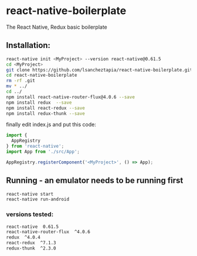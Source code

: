 
# react-native-boilerplate
The React Native, Redux basic boilerplate 

## Installation:
```bash
react-native init <MyProject> --version react-native@0.61.5
cd <MyProject>
git clone https://github.com/lsancheztapia/react-native-boilerplate.git
cd react-native-boilerplate
rm -rf .git
mv * ../
cd ../
npm install react-native-router-flux@4.0.6 --save
npm install redux  --save
npm install react-redux --save
npm install redux-thunk --save
```

finally edit index.js and put this code:
```javascript
import {
  AppRegistry
} from 'react-native';
import App from './src/App';

AppRegistry.registerComponent('<MyProject>', () => App);
```

## Running - an emulator needs to be running first
```bash
react-native start
react-native run-android
```
### versions tested:
```bash
react-native  0.61.5
react-native-router-flux  ^4.0.6
redux  ^4.0.4
react-redux  ^7.1.3
redux-thunk  ^2.3.0
```

